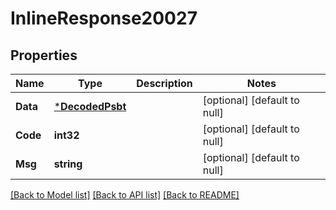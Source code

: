 # InlineResponse20027

## Properties
Name | Type | Description | Notes
------------ | ------------- | ------------- | -------------
**Data** | [***DecodedPsbt**](DecodedPSBT.md) |  | [optional] [default to null]
**Code** | **int32** |  | [optional] [default to null]
**Msg** | **string** |  | [optional] [default to null]

[[Back to Model list]](../README.md#documentation-for-models) [[Back to API list]](../README.md#documentation-for-api-endpoints) [[Back to README]](../README.md)

